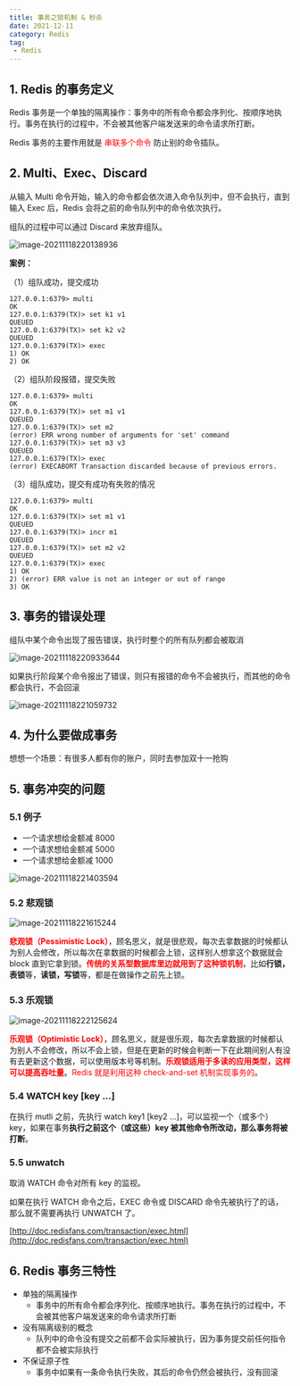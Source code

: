 ```yaml
---
title: 事务之锁机制 & 秒杀
date: 2021-12-11
category: Redis
tag:
 - Redis
---
```


## 1. Redis 的事务定义

Redis 事务是一个单独的隔离操作：事务中的所有命令都会序列化、按顺序地执行。事务在执行的过程中，不会被其他客户端发送来的命令请求所打断。

Redis 事务的主要作用就是 <span style="color:red">串联多个命令</span> 防止别的命令插队。

## 2. Multi、Exec、Discard

从输入 Multi 命令开始，输入的命令都会依次进入命令队列中，但不会执行，直到输入 Exec 后，Redis 会将之前的命令队列中的命令依次执行。

组队的过程中可以通过 Discard 来放弃组队。

![image-20211118220138936](http://img.hl1015.top/blog/image-20211118220138936.png)

**案例：**

（1）组队成功，提交成功

```shell
127.0.0.1:6379> multi
OK
127.0.0.1:6379(TX)> set k1 v1
QUEUED
127.0.0.1:6379(TX)> set k2 v2
QUEUED
127.0.0.1:6379(TX)> exec
1) OK
2) OK
```

（2）组队阶段报错，提交失败

```shell
127.0.0.1:6379> multi
OK
127.0.0.1:6379(TX)> set m1 v1
QUEUED
127.0.0.1:6379(TX)> set m2
(error) ERR wrong number of arguments for 'set' command
127.0.0.1:6379(TX)> set m3 v3
QUEUED
127.0.0.1:6379(TX)> exec
(error) EXECABORT Transaction discarded because of previous errors.
```

（3）组队成功，提交有成功有失败的情况

```shell
127.0.0.1:6379> multi
OK
127.0.0.1:6379(TX)> set m1 v1
QUEUED
127.0.0.1:6379(TX)> incr m1
QUEUED
127.0.0.1:6379(TX)> set m2 v2
QUEUED
127.0.0.1:6379(TX)> exec
1) OK
2) (error) ERR value is not an integer or out of range
3) OK
```

## 3. 事务的错误处理

组队中某个命令出现了报告错误，执行时整个的所有队列都会被取消

![image-20211118220933644](http://img.hl1015.top/blog/image-20211118220933644.png)

如果执行阶段某个命令报出了错误，则只有报错的命令不会被执行，而其他的命令都会执行，不会回滚

![image-20211118221059732](http://img.hl1015.top/blog/image-20211118221059732.png)

## 4. 为什么要做成事务

想想一个场景：有很多人都有你的账户，同时去参加双十一抢购

## 5. 事务冲突的问题

### 5.1 例子

- 一个请求想给金额减 8000
- 一个请求想给金额减 5000
- 一个请求想给金额减 1000

![image-20211118221403594](http://img.hl1015.top/blog/image-20211118221403594.png)

### 5.2 悲观锁

![image-20211118221615244](http://img.hl1015.top/blog/image-20211118221615244.png)

<span style="color:red">**悲观锁（Pessimistic Lock）**</span>，顾名思义，就是很悲观，每次去拿数据的时候都认为别人会修改，所以每次在拿数据的时候都会上锁，这样别人想拿这个数据就会 block 直到它拿到锁。<span style="color:red">**传统的关系型数据库里边就用到了这种锁机制**</span>，比如**行锁，表锁**等，**读锁，写锁**等，都是在做操作之前先上锁。

### 5.3 乐观锁

![image-20211118222125624](http://img.hl1015.top/blog/image-20211118222125624.png)

<span style="color:red">**乐观锁（Optimistic Lock）**</span>，顾名思义，就是很乐观，每次去拿数据的时候都认为别人不会修改，所以不会上锁，但是在更新的时候会判断一下在此期间别人有没有去更新这个数据，可以使用版本号等机制。<span style="color:red">**乐观锁适用于多读的应用类型，这样可以提高吞吐量**</span>。<span style="color:red">Redis 就是利用这种 check-and-set 机制实现事务的</span>。

### 5.4 WATCH key [key ...]

在执行 mutli 之前，先执行 watch key1 [key2 ...]，可以监视一个（或多个）key，如果在事务**执行之前这个（或这些）key 被其他命令所改动，那么事务将被打断**。

### 5.5 unwatch

取消 WATCH 命令对所有 key 的监视。

如果在执行 WATCH 命令之后，EXEC 命令或 DISCARD 命令先被执行了的话，那么就不需要再执行 UNWATCH 了。

[http://doc.redisfans.com/transaction/exec.html](http://doc.redisfans.com/transaction/exec.html)

## 6. Redis 事务三特性

- 单独的隔离操作
  - 事务中的所有命令都会序列化、按顺序地执行。事务在执行的过程中，不会被其他客户端发送来的命令请求所打断
- 没有隔离级别的概念
  - 队列中的命令没有提交之前都不会实际被执行，因为事务提交前任何指令都不会被实际执行
- 不保证原子性
  - 事务中如果有一条命令执行失败，其后的命令仍然会被执行，没有回滚